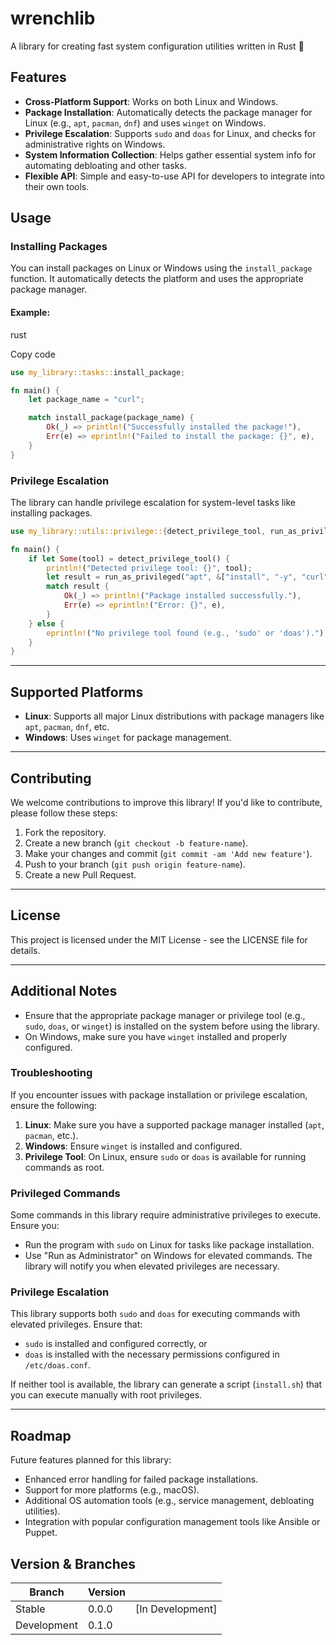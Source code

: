 # wrenchlib

A library for creating fast system configuration utilities written in Rust 🦀

## Features

- **Cross-Platform Support**: Works on both Linux and Windows.
- **Package Installation**: Automatically detects the package manager for Linux (e.g., `apt`, `pacman`, `dnf`) and uses `winget` on Windows.
- **Privilege Escalation**: Supports `sudo` and `doas` for Linux, and checks for administrative rights on Windows.
- **System Information Collection**: Helps gather essential system info for automating debloating and other tasks.
- **Flexible API**: Simple and easy-to-use API for developers to integrate into their own tools.

## Usage

### Installing Packages

You can install packages on Linux or Windows using the `install_package` function. It automatically detects the platform and uses the appropriate package manager.

#### Example:

rust

Copy code

```rust
use my_library::tasks::install_package;

fn main() {
    let package_name = "curl";

    match install_package(package_name) {
        Ok(_) => println!("Successfully installed the package!"),
        Err(e) => eprintln!("Failed to install the package: {}", e),
    }
}
```

### Privilege Escalation

The library can handle privilege escalation for system-level tasks like installing packages.

```rust
use my_library::utils::privilege::{detect_privilege_tool, run_as_privileged};

fn main() {
    if let Some(tool) = detect_privilege_tool() {
        println!("Detected privilege tool: {}", tool);
        let result = run_as_privileged("apt", &["install", "-y", "curl"]);
        match result {
            Ok(_) => println!("Package installed successfully."),
            Err(e) => eprintln!("Error: {}", e),
        }
    } else {
        eprintln!("No privilege tool found (e.g., 'sudo' or 'doas').");
    }
}
```

---

## Supported Platforms

- **Linux**: Supports all major Linux distributions with package managers like `apt`, `pacman`, `dnf`, etc.
- **Windows**: Uses `winget` for package management.

---

## Contributing

We welcome contributions to improve this library! If you'd like to contribute, please follow these steps:

1.  Fork the repository.
2.  Create a new branch (`git checkout -b feature-name`).
3.  Make your changes and commit (`git commit -am 'Add new feature'`).
4.  Push to your branch (`git push origin feature-name`).
5.  Create a new Pull Request.

---

## License

This project is licensed under the MIT License - see the LICENSE file for details.

---

## Additional Notes

- Ensure that the appropriate package manager or privilege tool (e.g., `sudo`, `doas`, or `winget`) is installed on the system before using the library.
- On Windows, make sure you have `winget` installed and properly configured.

### Troubleshooting

If you encounter issues with package installation or privilege escalation, ensure the following:

1.  **Linux**: Make sure you have a supported package manager installed (`apt`, `pacman`, etc.).
2.  **Windows**: Ensure `winget` is installed and configured.
3.  **Privilege Tool**: On Linux, ensure `sudo` or `doas` is available for running commands as root.

### Privileged Commands

Some commands in this library require administrative privileges to execute. Ensure you:

- Run the program with `sudo` on Linux for tasks like package installation.
- Use "Run as Administrator" on Windows for elevated commands.
  The library will notify you when elevated privileges are necessary.

### Privilege Escalation

This library supports both `sudo` and `doas` for executing commands with elevated privileges. Ensure that:

- `sudo` is installed and configured correctly, or
- `doas` is installed with the necessary permissions configured in `/etc/doas.conf`.

If neither tool is available, the library can generate a script (`install.sh`) that you can execute manually with root privileges.

---

## Roadmap

Future features planned for this library:

- Enhanced error handling for failed package installations.
- Support for more platforms (e.g., macOS).
- Additional OS automation tools (e.g., service management, debloating utilities).
- Integration with popular configuration management tools like Ansible or Puppet.

## Version & Branches

| Branch      | Version |                  |
| ----------- | ------- | ---------------- |
| Stable      | 0.0.0   | [In Development] |
| Development | 0.1.0   |                  |
